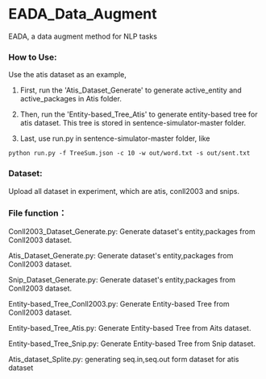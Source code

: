 # EADA_Data_Augment
EADA, a data augment method for NLP tasks

### How to Use:

Use the atis dataset as an example, 

1. First, run the 'Atis_Dataset_Generate' to generate active_entity and active_packages in Atis folder.

2. Then, run the 'Entity-based_Tree_Atis' to generate entity-based tree for atis dataset. This tree is stored in sentence-simulator-master folder.

3. Last, use run.py in sentence-simulator-master folder, like 

```
python run.py -f TreeSum.json -c 10 -w out/word.txt -s out/sent.txt
```

### Dataset:

Upload all dataset in experiment, which are atis, conll2003 and snips.

### File function：

Conll2003_Dataset_Generate.py: Generate dataset's entity,packages from Conll2003 dataset.

Atis_Dataset_Generate.py: Generate dataset's entity,packages from Conll2003 dataset.

Snip_Dataset_Generate.py: Generate dataset's entity,packages from Conll2003 dataset.



Entity-based_Tree_Conll2003.py: Generate Entity-based Tree from Conll2003 dataset.

Entity-based_Tree_Atis.py: Generate Entity-based Tree from Aits dataset.

Entity-based_Tree_Snip.py: Generate Entity-based Tree from Snip dataset.



Atis_dataset_Splite.py: generating seq.in,seq.out form dataset for atis dataset

